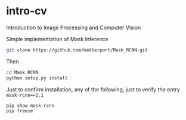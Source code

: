 # intro-cv
Introduction to Image Processing and Computer Vision


Simple implementation of Mask Inference
```bash
git clone https://github.com/matterport/Mask_RCNN.git
```

Then
```bash
cd Mask_RCNN
python setup.py install
```
Just to confirm installation, any of the following,
just to verify the entry `mask-rcnn==2.1`
```bash
pip show mask-rcnn
pip freeze
```

